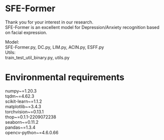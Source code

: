 # SFE-Former
Thank you for your interest in our research.  
SFE-Former is an excellent model for Depression/Anxiety recognition based on facial expression.

Model:  
SFE-Former.py, DC.py, LIM.py, ACIN.py, ESFF.py  
Utils:  
train_test_util_binary.py, utils.py

# Environmental requirements
numpy~=1.20.3  
tqdm~=4.62.3  
scikit-learn~=1.1.2  
matplotlib~=3.4.3  
torchvision~=0.13.1  
thop~=0.1.1-2209072238  
seaborn~=0.11.2  
pandas~=1.3.4  
opencv-python~=4.6.0.66  
